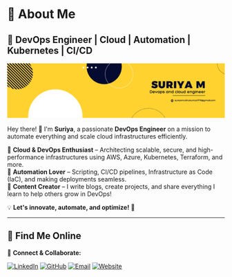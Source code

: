 # **🚀 About Me**  

## 🚀 **DevOps Engineer | Cloud | Automation | Kubernetes | CI/CD**

![Profile cover](profile_cover.png)

Hey there! 👋 I'm **Suriya**, a passionate **DevOps Engineer** on a mission to automate everything and scale cloud infrastructures efficiently.  

🔹 **Cloud & DevOps Enthusiast** – Architecting scalable, secure, and high-performance infrastructures using AWS, Azure, Kubernetes, Terraform, and more.  
🔹 **Automation Lover** – Scripting, CI/CD pipelines, Infrastructure as Code (IaC), and making deployments seamless.  
🔹 **Content Creator** – I write blogs, create projects, and share everything I learn to help others grow in DevOps!  

💡 **Let's innovate, automate, and optimize!** 🚀

---

## 🌟 **Find Me Online**  

📌 **Connect & Collaborate:**

[![LinkedIn](https://img.shields.io/badge/LinkedIn-%230077B5.svg?style=for-the-badge&logo=linkedin&logoColor=white)](https://www.linkedin.com/in/suriya-muthukumar-932730217/) [![GitHub](https://img.shields.io/badge/GitHub-181717?style=for-the-badge&logo=github&logoColor=white)](https://github.com/suriya1776)  [![Email](https://img.shields.io/badge/Email-D14836?style=for-the-badge&logo=gmail&logoColor=white)](mailto:suriyamuthukumar1776@gmail.com)  [![Website](https://img.shields.io/badge/Telegram-26A5E4?style=for-the-badge&logo=telegram&logoColor=white)](https://suriya-muthukumar.netlify.app/)
